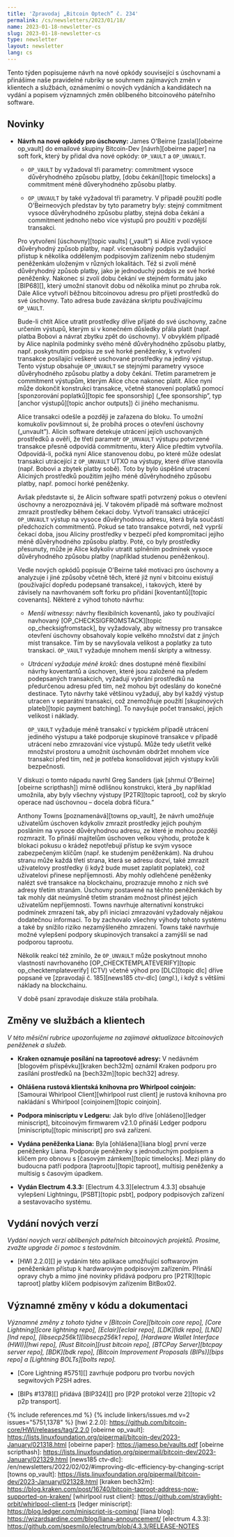 ```yaml
---
title: 'Zpravodaj „Bitcoin Optech” č. 234'
permalink: /cs/newsletters/2023/01/18/
name: 2023-01-18-newsletter-cs
slug: 2023-01-18-newsletter-cs
type: newsletter
layout: newsletter
lang: cs
---
```

Tento týden popisujeme návrh na nové opkódy související s úschovnami
a přinášíme naše pravidelné rubriky se souhrnem zajímavých změn
v klientech a službách, oznámeními o nových vydáních a kandidátech
na vydání a popisem významných změn oblíbeného bitcoinového
páteřního software.

## Novinky

- **Návrh na nové opkódy pro úschovny:** James O'Beirne [zaslal][obeirne
  op_vault] do emailové skupiny Bitcoin-Dev [návrh][obeirne paper]
  na soft fork, který by přidal dva nové opkódy: `OP_VAULT` a `OP_UNVAULT`.

    - `OP_VAULT` by vyžadoval tři parametry: commitment vysoce
      důvěryhodného způsobu platby, [dobu čekání][topic timelocks]
      a commitment méně důveryhodného způsobu platby.

    - `OP_UNVAULT` by také vyžadoval tři parametry. V případě použití
      podle O'Beirneových představ by tyto parametry byly: stejný
      commitment vysoce důvěryhodného způsobu platby, stejná doba
      čekání a commitment jednoho nebo více výstupů pro použití
      v pozdější transakci.

    Pro vytvoření [úschovny][topic vaults] („vault”) si Alice zvolí
    vysoce důvěryhodný způsob platby, např. vícenásobný podpis vyžadující
    přístup k několika odděleným podpisovým zařízením nebo studeným
    peněženkám uloženým v různých lokalitách. Též si zvolí méně
    důvěryhodný způsob platby, jako je jednoduchý podpis ze své horké
    peněženky. Nakonec si zvolí dobu čekání ve stejném formátu jako [BIP68][],
    který umožní stanovit dobu od několika minut po zhruba rok. Dále
    Alice vytvoří běžnou bitcoinovou adresu pro přijetí prostředků
    do své úschovny. Tato adresa bude zavázána skriptu používajícímu
    `OP_VAULT`.

    Bude-li chtít Alice utratit prostředky dříve přijaté do své úschovny,
    začne určením výstupů, kterým si v konečném důsledky přála platit
    (např. platba Bobovi a návrat zbytku zpět do úschovny). V obvyklém
    případě by Alice naplnila podmínky svého méně důvěryhodného způsobu
    platby, např. poskytnutím podpisu ze své horké peněženky, k vytvoření
    transakce posílající veškeré uschované prostředky na jediný výstup.
    Tento výstup obsahuje `OP_UNVAULT` se stejnými parametry vysoce
    důvěryhodného způsobu platby a doby čekání. Třetím parametrem je
    commitment výstupům, kterým Alice chce nakonec platit. Alice nyní
    může dokončit konstrukci transakce, včetně stanovení poplatků
    pomocí [sponzorování poplatků][topic fee sponsorship] („fee
    sponsorship”, typ [anchor výstupů][topic anchor outputs]) či jiného
    mechanismu.

    Alice transakci odešle a později je zařazena do bloku. To umožní
    komukoliv povšimnout si, že probíhá proces o otevření úschovny
    („unvault”). Alicin software detekuje utrácení jejích uschovaných
    prostředků a ověří, že třetí parametr `OP_UNVAULT` výstupu
    potvrzené transakce přesně odpovídá commitmentu, který Alice
    předtím vytvořila. Odpovídá-li, počká nyní Alice stanovenou dobu,
    po které může odeslat transakci utrácející z `OP_UNVAULT` UTXO
    na výstupy, které dříve stanovila (např. Bobovi a zbytek platby
    sobě). Toto by bylo úspěšné utracení Aliciných prostředků použitím
    jejího méně důvěryhodného způsobu platby, např. pomocí horké
    peněženky.

    Avšak představte si, že Alicin software spatří potvrzený pokus o
    otevření úschovny a nerozpoznává jej. V takovém případě má software
    možnost zmrazit prostředky během čekací doby. Vytvoří transakci
    utrácející `OP_UNVAULT` výstup na vysoce důvěryhodnou adresu, která
    byla součástí předchozích commitmentů. Pokud se tato transakce
    potvrdí, než vyprší čekací doba, jsou Aliciny prostředky v bezpečí
    před kompromitací jejího méně důvěryhodného způsobu platby. Poté,
    co byly prostředky přesunuty, může je Alice kdykoliv utratit
    splněním podmínek vysoce důvěryhodného způsobu platby (například
    studenou peněženkou).

    Vedle nových opkódů popisuje O'Beirne také motivaci pro úschovny
    a analyzuje i jiné způsoby včetně těch, které již nyní v bitcoinu
    existují (používající dopředu podepsané transakce), i takových,
    které by závisely na navrhovaném soft forku pro přidání [koventantů][topic
    covenants]. Některé z výhod tohoto návrhu:

    - *Menší witnessy:* návrhy flexibilních kovenantů, jako ty používající
      navhovaný [OP_CHECKSIGFROMSTACK][topic op_checksigfromstack],
      by vyžadovaly, aby witnessy pro transakce otevření úschovny
      obsahovaly kopie velkého množství dat z jiných míst transakce.
      Tím by se navyšovala velikost a poplatky za tuto transkaci.
      `OP_VAULT` vyžaduje mnohem menší skripty a witnessy.

    - *Utrácení vyžaduje méně kroků:* dnes dostupné méně flexibilní
      návrhy koventantů a úschoven, které jsou založené na předem
      podepsaných transakcích, vyžadují vybrání prostředků na
      předurčenou adresu před tím, než mohou být odeslány do konečné
      destinace. Tyto návrhy také většinou vyžadují, aby byl každý
      výstup utracen v separátní transakci, což znemožňuje použití
      [skupinových plateb][topic payment batching]. To navyšuje
      počet transakcí, jejich velikost i náklady.

      `OP_VAULT` vyžaduje méně transakcí v typickém případě utrácení
      jediného výstupu a také podporuje skupinové transakce v případě
      utrácení nebo zmrazování více výstupů. Může tedy ušetřit
      velké množství prostoru a umožnit úschovnám obdržet mnohem
      více transakcí před tím, než je potřeba konsolidovat jejich
      výstupy kvůli bezpečnosti.

    V diskuzi o tomto nápadu navrhl Greg Sanders (jak [shrnul O'Beirne][obeirne
    scripthash]) mírně odlišnou konstrukci, která „by například umožnila,
    aby byly všechny výstupy [P2TR][topic taproot], což by skrylo
    operace nad úschovnou – docela dobrá fíčura.”

    Anthony Towns [poznamenává][towns op_vault], že návrh umožňuje
    uživatelům úschoven kdykoliv zmrazit prostředky jejich pouhým
    posláním na vysoce důvěryhodnou adresu, ze které je mohou později
    rozmrazit. To přináší majitelům úschoven velkou výhodu, protože
    k blokaci pokusu o krádež nepotřebují přístup ke svým vysoce
    zabezpečeným klíčům (např. ke studeným peněženkám). Na druhou stranu
    může každá třetí strana, která se adresu dozví, také zmrazit
    uživatelovy prostředky (i když bude muset zaplatit poplatek), což
    uživatelovi přinese nepříjemnosti. Aby mohly odlehčené peněženky
    nalézt své transakce na blockchainu, prozrazuje mnoho z nich
    své adresy třetím stranám. Úschovny postavené na těchto peněženkách
    by tak mohly dát neúmyslně třetím stranám možnost přinést jejich
    uživatelům nepříjemnosti. Towns navrhuje
    alternativní konstrukci podmínek zmrazení tak, aby při iniciaci
    zmrazování vyžadovaly nějakou dodatečnou informaci. To by zachovalo
    všechny výhody tohoto systému a také by snížilo riziko
    nezamýšleného zmrazení. Towns také navrhuje možné vylepšení
    podpory skupinových transakcí a zamýšlí se nad podporou taprootu.

    Několik reakcí též zmínilo, že `OP_UNVAULT` může poskytnout mnoho
    vlastností navrhovaného [OP_CHECKTEMPLATEVERIFY][topic op_checktemplateverify]
    (CTV) včetně výhod pro [DLC][topic dlc] dříve popsané ve [zpravodaji č. 185][news185
    ctv-dlc] (*angl.*), i když s většími náklady na blockchainu.

    V době psaní zpravodaje diskuze stála probíhala.

## Změny ve službách a klientech

*V této měsíční rubrice upozorňujeme na zajímavé aktualizace bitcoinových
peněženek a služeb.*

- **Kraken oznamuje posílání na taprootové adresy:**
  V nedávném [blogovém příspěvku][kraken bech32m] oznámil Kraken podporu
  pro zasílání prostředků na [bech32m][topic bech32] adresy.

- **Ohlášena rustová klientská knihovna pro Whirlpool coinjoin:**
  [Samourai Whirlpool Client][whirlpool rust client] je rustová knihovna
  pro nakládání s Whirlpool [coinjoinem][topic coinjoin].

- **Podpora miniscriptu v Ledgeru:**
  Jak bylo dříve [ohlášeno][ledger miniscript], bitcoinovým firmwarem
  v2.1.0 přináší Ledger podporu [miniscriptu][topic miniscript] pro svá
  zařízení.

- **Vydána peněženka Liana:**
  Byla [ohlášena][liana blog] první verze peněženky Liana. Podporuje peněženky
  s jednoduchým podpisem a klíčem pro obnovu s [časovým zámkem][topic timelocks].
  Mezi plány do budoucna patří podpora [taprootu][topic taproot], multisig
  peněženky a multisig s časovým úpadkem.

- **Vydán Electrum 4.3.3:**
  [Electrum 4.3.3][electrum 4.3.3] obsahuje vylepšení Lightningu, [PSBT][topic
  psbt], podpory podpisových zařízení a sestavovacího systému.

## Vydání nových verzí

*Vydání nových verzí oblíbených páteřních bitcoinových projektů. Prosíme,
zvažte upgrade či pomoc s testováním.*

- [HWI 2.2.0][] je vydáním této aplikace umožňující softwarovým peněženkám
  přístup k hardwarovým podpisovým zařízením. Přináší opravy chyb a mimo jiné
  novinky přidává podporu pro [P2TR][topic taproot] platby klíčem podpisovým
  zařízením BitBox02.

## Významné změny v kódu a dokumentaci

*Významné změny z tohoto týdne v [Bitcoin Core][bitcoin core repo], [Core
Lightning][core lightning repo], [Eclair][eclair repo], [LDK][ldk repo],
[LND][lnd repo], [libsecp256k1][libsecp256k1 repo], [Hardware Wallet
Interface (HWI)][hwi repo], [Rust Bitcoin][rust bitcoin repo], [BTCPay
Server][btcpay server repo], [BDK][bdk repo], [Bitcoin Improvement
Proposals (BIPs)][bips repo] a [Lightning BOLTs][bolts repo].*

- [Core Lightning #5751][] zavrhuje podporu pro tvorbu nových segwitových P2SH adres.

- [BIPs #1378][] přidává [BIP324][] pro [P2P protokol verze 2][topic v2 p2p transport].

{% include references.md %}
{% include linkers/issues.md v=2 issues="5751,1378" %}
[hwi 2.2.0]: https://github.com/bitcoin-core/HWI/releases/tag/2.2.0
[obeirne op_vault]: https://lists.linuxfoundation.org/pipermail/bitcoin-dev/2023-January/021318.html
[obeirne paper]: https://jameso.be/vaults.pdf
[obeirne scripthash]: https://lists.linuxfoundation.org/pipermail/bitcoin-dev/2023-January/021329.html
[news185 ctv-dlc]: /en/newsletters/2022/02/02/#improving-dlc-efficiency-by-changing-script
[towns op_vault]: https://lists.linuxfoundation.org/pipermail/bitcoin-dev/2023-January/021328.html
[kraken bech32m]: https://blog.kraken.com/post/16740/bitcoin-taproot-address-now-supported-on-kraken/
[whirlpool rust client]: https://github.com/straylight-orbit/whirlpool-client-rs
[ledger miniscript]: https://blog.ledger.com/miniscript-is-coming/
[liana blog]: https://wizardsardine.com/blog/liana-announcement/
[electrum 4.3.3]: https://github.com/spesmilo/electrum/blob/4.3.3/RELEASE-NOTES
